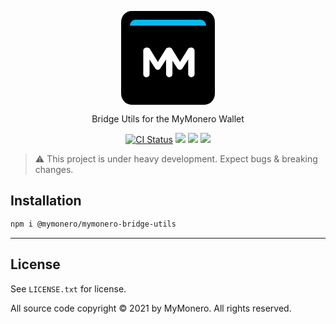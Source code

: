 <p align="center">
  <svg width="150" height="150" viewBox="0 0 150 150" fill="none" xmlns="http://www.w3.org/2000/svg">
<path fill-rule="evenodd" clip-rule="evenodd" d="M0 17.648C0 7.90128 7.43852 0 16.6257 0H133.374C142.556 0 150 7.90602 150 17.648V132.352C150 142.099 142.561 150 133.374 150H16.6257C7.4436 150 0 142.094 0 132.352V17.648Z" fill="black"/>
<path fill-rule="evenodd" clip-rule="evenodd" d="M35.4404 100.954C35.4404 103.754 37.6404 105.954 40.4404 105.954C43.2404 105.954 45.5071 103.754 45.5071 100.954V77.7544L54.3738 91.4211C55.4404 93.0211 56.7738 94.0211 58.6404 94.0211C60.5071 94.0211 61.8404 93.0211 62.9071 91.4211L71.9071 77.5544V100.821C71.9071 103.621 74.1738 105.954 76.9738 105.954C79.8404 105.954 82.1071 103.688 82.1071 100.821V63.7544C82.1071 60.8878 79.8404 58.6211 76.9738 58.6211H75.8404C73.7738 58.6211 72.3071 59.4878 71.2404 61.2211L58.7738 81.4878L46.3738 61.2878C45.4404 59.7544 43.9071 58.6211 41.7071 58.6211H40.5738C37.7071 58.6211 35.4404 60.8878 35.4404 63.7544V100.954Z" fill="white"/>
<path fill-rule="evenodd" clip-rule="evenodd" d="M80.9104 100.954V77.7544L89.777 91.4211C90.8437 93.0211 92.177 94.0211 94.0437 94.0211C95.9103 94.0211 97.2437 93.0211 98.3103 91.4211L107.31 77.5544V100.821C107.31 103.621 109.577 105.954 112.377 105.954C115.244 105.954 117.51 103.688 117.51 100.821V63.7544C117.51 60.8878 115.244 58.6211 112.377 58.6211H111.244C109.177 58.6211 107.71 59.4878 106.644 61.2211L94.177 81.4878L81.777 61.2878C80.8437 59.7544 79.3104 58.6211 77.1104 58.6211C77.1104 58.6211 80.9104 103.754 80.9104 100.954Z" fill="white"/>
<path d="M14.0625 23.4375C14.0625 18.2598 18.2598 14.0625 23.4375 14.0625H126.563C131.74 14.0625 135.938 18.2598 135.938 23.4375V23.4375H14.0625V23.4375Z" fill="#00BDF4"/>
</svg>
</p>

<p align="center">
  Bridge Utils for the MyMonero Wallet
</p>

<p align="center">
  <a href="https://github.com/mymonero/mymonero-utils/actions?query=branch%3Amaster+workflow%3Aci"><img alt="CI Status" src="https://github.com/mymonero/mymonero-utils/workflows/ci/badge.svg?branch=master"></a>
  <a href="https://snyk.io/test/github/mymonero/mymonero-utils"><img src="https://snyk.io/test/github/mymonero/mymonero-utils/badge.svg"></a>
  <a href="https://opensource.org/licenses/BSD-3-Clause"><img src="https://img.shields.io/badge/License-BSD%203--Clause-blue.svg"></a>
  <a href="https://npmjs.com/package/@mymonero/mymonero-bridge-utils"><img src="https://img.shields.io/npm/dt/@mymonero/mymonero-bridge-utils.svg"></a>
</p>

> :warning: This project is under heavy development. Expect bugs & breaking changes.

## Installation

```bash
npm i @mymonero/mymonero-bridge-utils
```

-----

## License

See `LICENSE.txt` for license.

All source code copyright © 2021 by MyMonero. All rights reserved.